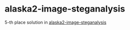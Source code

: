 # alaska2-image-steganalysis
5-th place solution in [alaska2-image-steganalysis](https://www.kaggle.com/c/alaska2-image-steganalysis)
